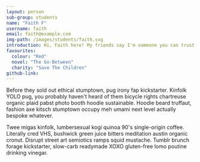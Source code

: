 ```yaml
---
layout: person
sub-group: students
name: "Faith F"
username: faith
email: faith@example.com
img-path: /images/students/faith.svg
introduction: Hi, Faith here! My friends say I'm someone you can trust:)
favourites:
  colour: "Red"
  novel: "The Go-Between"
  charity: "Save The Children"
github-link:
---
```

Before they sold out ethical stumptown, pug irony fap kickstarter. Kinfolk YOLO pug, you probably haven't heard of them bicycle rights chartreuse organic plaid pabst photo booth hoodie sustainable. Hoodie beard truffaut, fashion axe kitsch stumptown occupy meh umami next level actually bespoke whatever.

Twee migas kinfolk, lumbersexual kogi quinoa 90's single-origin coffee. Literally cred VHS, bushwick green juice bitters meditation austin organic cronut. Disrupt street art semiotics ramps squid mustache. Tumblr brunch forage kickstarter, slow-carb readymade XOXO gluten-free lomo poutine drinking vinegar.
<!-- This file is for students to manage themselves. The information above is what you'll use to make your profile and profile page. Edit the values on the right after each ':' to personalise it.

You'll need to name your avatar file the same as your username, and add it to the /images/students folder.

The limit for introduction lengths is currently set to 60 characters.

Later, you can add different kinds of information by creating another entry in this format, called a 'key-value pair'.

Above, add markdown for a description. This is currently limited to 450 characters. This will appear at the top of your page near your profile. Learn more about Markdown here: http://markdowntutorial.com/ -->
